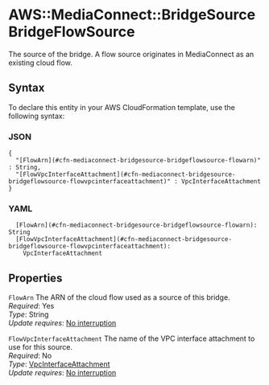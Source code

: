 # AWS::MediaConnect::BridgeSource BridgeFlowSource<a name="aws-properties-mediaconnect-bridgesource-bridgeflowsource"></a>

The source of the bridge\. A flow source originates in MediaConnect as an existing cloud flow\. 

## Syntax<a name="aws-properties-mediaconnect-bridgesource-bridgeflowsource-syntax"></a>

To declare this entity in your AWS CloudFormation template, use the following syntax:

### JSON<a name="aws-properties-mediaconnect-bridgesource-bridgeflowsource-syntax.json"></a>

```
{
  "[FlowArn](#cfn-mediaconnect-bridgesource-bridgeflowsource-flowarn)" : String,
  "[FlowVpcInterfaceAttachment](#cfn-mediaconnect-bridgesource-bridgeflowsource-flowvpcinterfaceattachment)" : VpcInterfaceAttachment
}
```

### YAML<a name="aws-properties-mediaconnect-bridgesource-bridgeflowsource-syntax.yaml"></a>

```
  [FlowArn](#cfn-mediaconnect-bridgesource-bridgeflowsource-flowarn): String
  [FlowVpcInterfaceAttachment](#cfn-mediaconnect-bridgesource-bridgeflowsource-flowvpcinterfaceattachment): 
    VpcInterfaceAttachment
```

## Properties<a name="aws-properties-mediaconnect-bridgesource-bridgeflowsource-properties"></a>

`FlowArn`  <a name="cfn-mediaconnect-bridgesource-bridgeflowsource-flowarn"></a>
The ARN of the cloud flow used as a source of this bridge\.  
*Required*: Yes  
*Type*: String  
*Update requires*: [No interruption](https://docs.aws.amazon.com/AWSCloudFormation/latest/UserGuide/using-cfn-updating-stacks-update-behaviors.html#update-no-interrupt)

`FlowVpcInterfaceAttachment`  <a name="cfn-mediaconnect-bridgesource-bridgeflowsource-flowvpcinterfaceattachment"></a>
The name of the VPC interface attachment to use for this source\.  
*Required*: No  
*Type*: [VpcInterfaceAttachment](aws-properties-mediaconnect-bridgesource-vpcinterfaceattachment.md)  
*Update requires*: [No interruption](https://docs.aws.amazon.com/AWSCloudFormation/latest/UserGuide/using-cfn-updating-stacks-update-behaviors.html#update-no-interrupt)